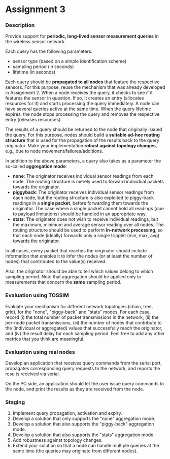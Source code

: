 # Assignment 3
### Description

Provide support for **periodic, long-lived sensor measurement queries** in the wireless sensor network.

Each query has the following parameters:

* sensor type (based on a simple identification scheme)
* sampling period (in seconds)
* lifetime (in seconds)

Each query should be **propagated to all nodes** that feature the respective sensors. For this purpose, reuse the mechanism that was already developed in Assignment 2. When a node receives the query, it checks to see if it features the sensor in question. If so, it creates an entry (allocates resources for it) and starts processing the query immediately. A node can have several queries active at the same time. When the query lifetime expires, the node stops processing the query and removes the respective entry (releases resources).

The results of a query should be returned to the node that originally issued the query. For this purpose, nodes should build a **suitable ad-hoc routing structure** that is used for the propagation of the results back to the query originator. Make your implementation **robust against topology changes**, e.g., due to node movement/failures/additions.

In addition to the above parameters, a query also takes as a parameter the so-called **aggregation mode**:

* **none**: The originator receives individual sensor readings from each node. The routing structure is merely used to forward individual packets towards the originator.
* **piggyback**: The originator receives individual sensor readings from each node, but the routing structure is also exploited to piggy-back readings in a **single packet**, before forwarding them towards the originator. The case where a single packet cannot hold all readings (due to payload limitations) should be handled in an appropriate way.
* **stats**: The originator does not wish to receive individual readings, but the maximum, minimum and average sensor reading over all nodes. The routing structure should be used to perform **in-network processing**, so that each node (ideally) forwards only a single tripplet (min, max, avg) towards the originator.

In all cases, every packet that reaches the originator should include information that enables it to infer the nodes (or at least the number of nodes) that contributed to the value(s) received.

Also, the originator should be able to tell which values belong to which sampling period. Note that aggregation should be applied only to measurements that concern the **same** sampling period.

### Evaluation using TOSSIM

Evaluate your mechanism for different network topologies (chain, tree, grid), for the "none", "piggy-back" and "stats" modes. For each case, record (i) the total number of packet transmissions in the network, (ii) the per-node packet transmissions, (iii) the number of nodes that contribute to the (individual or aggregated) values that successfully reach the originator, and (iv) the result delay for each sampling period. Feel free to add any other metrics that you think are meaningful.

### Evaluation using real nodes

Develop an application that receives query commands from the serial port, propagates corresponding query requests to the network, and reports the results received via serial.

On the PC side, an application should let the user issue query commands to the node, and print the results as they are received from the node.

### Staging

1. Implement query propagation, activation and expiry.
2. Develop a solution that only supports the "none" aggregation mode.
3. Develop a solution that also supports the "piggy-back" aggregation mode.
4. Develop a solution that also supports the "stats" aggregation mode.
5. Add robustness against topology changes.
6. Extend your solution so that a node can handle multiple queries at the same time (the queries may originate from different nodes).
